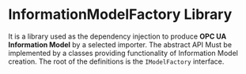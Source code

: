 # InformationModelFactory Library

It is a library used as the dependency injection to produce **OPC UA Information Model** by a selected importer. The abstract API Must be implemented by a classes providing functionality of Information Model creation.
The root of the definitions is the `IModelFactory` interface.

